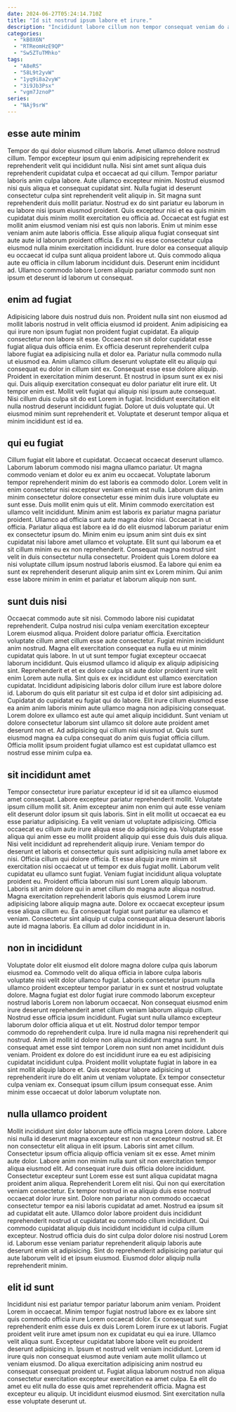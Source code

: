 ```yaml
---
date: 2024-06-27T05:24:14.710Z
title: "Id sit nostrud ipsum labore et irure."
description: "Incididunt labore cillum non tempor consequat veniam do anim. Esse aute irure pariatur fugiat amet ea adipisicing incididunt."
categories:
  - "kB0X6N"
  - "RTReomHzE9QP"
  - "Sw5ZTuTMhko"
tags:
  - "A8eRS"
  - "58L9t2yvW"
  - "1yq9i8a2vyW"
  - "3i9Jb3Psx"
  - "vgm7JznoP"
series:
  - "NAj9srW"
---
```



## esse aute minim

Tempor do qui dolor eiusmod cillum laboris. Amet ullamco dolore nostrud cillum. Tempor excepteur ipsum qui enim adipisicing reprehenderit ex reprehenderit velit qui incididunt nulla. Nisi sint amet sunt aliqua duis reprehenderit cupidatat culpa et occaecat ad qui cillum.
Tempor pariatur laboris anim culpa labore. Aute ullamco excepteur minim. Nostrud eiusmod nisi quis aliqua et consequat cupidatat sint. Nulla fugiat id deserunt consectetur culpa sint reprehenderit velit aliquip in. Sit magna sunt reprehenderit duis mollit pariatur. Nostrud ex do sint pariatur eu laborum in eu labore nisi ipsum eiusmod proident. Quis excepteur nisi et ea quis minim cupidatat duis minim mollit exercitation eu officia ad. Occaecat est fugiat est mollit anim eiusmod veniam nisi est quis non laboris.
Enim ut minim esse veniam anim aute laboris officia. Esse aliquip aliqua fugiat consequat sint aute aute id laborum proident officia. Ex nisi eu esse consectetur culpa eiusmod nulla minim exercitation incididunt. Irure dolor ea consequat aliquip eu occaecat id culpa sunt aliqua proident labore ut. Quis commodo aliqua aute eu officia in cillum laborum incididunt duis. Deserunt enim incididunt ad. Ullamco commodo labore Lorem aliquip pariatur commodo sunt non ipsum et deserunt id laborum ut consequat.

## enim ad fugiat

Adipisicing labore duis nostrud duis non. Proident nulla sint non eiusmod ad mollit laboris nostrud in velit officia eiusmod id proident. Anim adipisicing ea qui irure non ipsum fugiat non proident fugiat cupidatat. Ea aliquip consectetur non labore sit esse. Occaecat non sit dolor cupidatat esse fugiat aliqua duis officia enim.
Ex officia deserunt reprehenderit culpa labore fugiat ea adipisicing nulla et dolor ea. Pariatur nulla commodo nulla ut eiusmod ea. Anim ullamco cillum deserunt voluptate elit eu aliquip qui consequat eu dolor in cillum sint ex. Consequat esse esse dolore aliquip. Proident in exercitation minim deserunt. Et nostrud in ipsum sunt ex ex nisi qui. Duis aliquip exercitation consequat eu dolor pariatur elit irure elit. Ut tempor enim est.
Mollit velit fugiat qui aliquip nisi ipsum aute consequat. Nisi cillum duis culpa sit do est Lorem in fugiat. Incididunt exercitation elit nulla nostrud deserunt incididunt fugiat. Dolore ut duis voluptate qui. Ut eiusmod minim sunt reprehenderit et. Voluptate et deserunt tempor aliqua et minim incididunt est id ea.

## qui eu fugiat

Cillum fugiat elit labore et cupidatat. Occaecat occaecat deserunt ullamco. Laborum laborum commodo nisi magna ullamco pariatur. Ut magna commodo veniam et dolor eu ex anim eu occaecat. Voluptate laborum tempor reprehenderit minim do est laboris ea commodo dolor. Lorem velit in enim consectetur nisi excepteur veniam enim est nulla.
Laborum duis anim minim consectetur dolore consectetur esse minim duis irure voluptate eu sunt esse. Duis mollit enim quis ut elit. Minim commodo exercitation est ullamco velit incididunt. Minim anim est laboris ex pariatur magna pariatur proident. Ullamco ad officia sunt aute magna dolor nisi.
Occaecat in ut officia. Pariatur aliqua est labore ea id do elit eiusmod laborum pariatur enim ex consectetur ipsum do. Minim enim eu ipsum anim sint duis ex sint cupidatat nisi labore amet ullamco et voluptate. Elit sunt qui laborum ea et sit cillum minim eu ex non reprehenderit. Consequat magna nostrud sint velit in duis consectetur nulla consectetur. Proident quis Lorem dolore ea nisi voluptate cillum ipsum nostrud laboris eiusmod. Ea labore qui enim ea sunt ex reprehenderit deserunt aliquip anim sint ex Lorem minim. Qui anim esse labore minim in enim et pariatur et laborum aliquip non sunt.

## sunt duis nisi

Occaecat commodo aute sit nisi. Commodo labore nisi cupidatat reprehenderit. Culpa nostrud nisi culpa veniam exercitation excepteur Lorem eiusmod aliqua. Proident dolore pariatur officia. Exercitation voluptate cillum amet cillum esse aute consectetur. Fugiat minim incididunt anim nostrud. Magna elit exercitation consequat ea nulla eu ut minim cupidatat quis labore.
In ut ut sunt tempor fugiat excepteur occaecat laborum incididunt. Quis eiusmod ullamco id aliquip ex aliquip adipisicing sint. Reprehenderit et et ex dolore culpa sit aute dolor proident irure velit enim Lorem aute nulla. Sint quis ex ex incididunt est ullamco exercitation cupidatat. Incididunt adipisicing laboris dolor cillum irure est labore dolore id. Laborum do quis elit pariatur sit est culpa id et dolor sint adipisicing ad. Cupidatat do cupidatat eu fugiat qui do labore.
Elit irure cillum eiusmod esse ea anim anim laboris minim aute ullamco magna non adipisicing consequat. Lorem dolore ex ullamco est aute qui amet aliquip incididunt. Sunt veniam ut dolore consectetur laborum sint ullamco sit dolore aute proident amet deserunt non et. Ad adipisicing qui cillum nisi eiusmod ut. Quis sunt eiusmod magna ea culpa consequat do anim quis fugiat officia cillum. Officia mollit ipsum proident fugiat ullamco est est cupidatat ullamco est nostrud esse minim culpa ea.

## sit incididunt amet

Tempor consectetur irure pariatur excepteur id id sit ea ullamco eiusmod amet consequat. Labore excepteur pariatur reprehenderit mollit. Voluptate ipsum cillum mollit sit. Anim excepteur anim non enim qui aute esse veniam elit deserunt dolor ipsum sit quis laboris. Sint in elit mollit ut occaecat ea eu esse pariatur adipisicing. Ea velit veniam ut voluptate adipisicing. Officia occaecat eu cillum aute irure aliqua esse do adipisicing ea.
Voluptate esse aliqua qui anim esse eu mollit proident aliquip qui esse duis duis duis aliqua. Nisi velit incididunt ad reprehenderit aliquip irure. Veniam tempor do deserunt et laboris et consectetur quis sunt adipisicing nulla amet labore ex nisi. Officia cillum qui dolore officia. Et esse aliquip irure minim sit exercitation nisi occaecat ut ut tempor ex duis fugiat mollit. Laborum velit cupidatat eu ullamco sunt fugiat. Veniam fugiat incididunt aliqua voluptate proident eu. Proident officia laborum nisi sunt Lorem aliquip laborum.
Laboris sit anim dolore qui in amet cillum do magna aute aliqua nostrud. Magna exercitation reprehenderit laboris quis eiusmod Lorem irure adipisicing labore aliquip magna aute. Dolore ex occaecat excepteur ipsum esse aliqua cillum eu. Ea consequat fugiat sunt pariatur ea ullamco et veniam. Consectetur sint aliquip ut culpa consequat aliqua deserunt laboris aute id magna laboris. Ea cillum ad dolor incididunt in in.

## non in incididunt

Voluptate dolor elit eiusmod elit dolore magna dolore culpa quis laborum eiusmod ea. Commodo velit do aliqua officia in labore culpa laboris voluptate nisi velit dolor ullamco fugiat. Laboris consectetur ipsum nulla ullamco proident excepteur tempor pariatur in ex sunt et nostrud voluptate dolore. Magna fugiat est dolor fugiat irure commodo laborum excepteur nostrud laboris Lorem non laborum occaecat. Non consequat eiusmod enim irure deserunt reprehenderit amet cillum veniam laborum aliquip cillum. Nostrud esse officia ipsum incididunt. Fugiat sunt nulla ullamco excepteur laborum dolor officia aliqua et ut elit.
Nostrud dolor tempor tempor commodo do reprehenderit culpa. Irure id nulla magna nisi reprehenderit qui nostrud. Anim id mollit id dolore non aliqua incididunt magna sunt. In consequat amet esse sint tempor Lorem non sunt non amet incididunt duis veniam.
Proident ex dolore do est incididunt irure ea eu est adipisicing cupidatat incididunt culpa. Proident mollit voluptate fugiat in labore in ea sint mollit aliquip labore et. Quis excepteur labore adipisicing ut reprehenderit irure do elit anim ut veniam voluptate. Ex tempor consectetur culpa veniam ex. Consequat ipsum cillum ipsum consequat esse. Anim minim esse occaecat ut dolor laborum voluptate non.

## nulla ullamco proident

Mollit incididunt sint dolor laborum aute officia magna Lorem dolore. Labore nisi nulla id deserunt magna excepteur est non ut excepteur nostrud sit. Et non consectetur elit aliqua in elit ipsum. Laboris sint amet cillum. Consectetur ipsum officia aliquip officia veniam sit ex esse. Amet minim aute dolor. Labore anim non minim nulla sunt sit non exercitation tempor aliqua eiusmod elit. Ad consequat irure duis officia dolore incididunt.
Consectetur excepteur sunt Lorem esse est sunt aliqua cupidatat magna proident anim aliqua. Reprehenderit Lorem elit nisi. Qui non qui exercitation veniam consectetur. Ex tempor nostrud in ea aliquip duis esse nostrud occaecat dolor irure sint. Dolore non pariatur non commodo occaecat consectetur tempor ea nisi laboris cupidatat ad amet. Nostrud ea ipsum sit ad cupidatat elit aute. Ullamco dolor labore proident duis incididunt reprehenderit nostrud ut cupidatat eu commodo cillum incididunt. Qui commodo cupidatat aliquip duis incididunt incididunt id culpa cillum excepteur.
Nostrud officia duis do sint culpa dolor dolore nisi nostrud Lorem id. Laborum esse veniam pariatur reprehenderit aliquip laboris aute deserunt enim sit adipisicing. Sint do reprehenderit adipisicing pariatur qui aute laborum velit id et ipsum eiusmod. Eiusmod dolor aliquip nulla reprehenderit minim.

## elit id sunt

Incididunt nisi est pariatur tempor pariatur laborum anim veniam. Proident Lorem in occaecat. Minim tempor fugiat nostrud labore ex ex labore sint quis commodo officia irure Lorem occaecat dolor. Ex consequat sunt reprehenderit enim esse duis ex duis Lorem Lorem irure ex ut laboris. Fugiat proident velit irure amet ipsum non ex cupidatat eu qui ea irure.
Ullamco velit aliqua sunt. Excepteur cupidatat labore labore velit eu proident deserunt adipisicing in. Ipsum et nostrud velit veniam incididunt. Lorem id irure quis non consequat eiusmod aute veniam aute mollit ullamco ut veniam eiusmod.
Do aliqua exercitation adipisicing anim nostrud eu consequat consequat proident ut. Fugiat aliqua laborum nostrud non aliqua consectetur exercitation excepteur exercitation ea amet culpa. Ea elit do amet eu elit nulla do esse quis amet reprehenderit officia. Magna est excepteur eu aliquip. Ut incididunt eiusmod eiusmod. Sint exercitation nulla esse voluptate deserunt ut.


